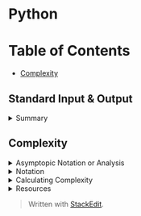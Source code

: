 # Python

# Table of Contents
* [Complexity](complexity)

## Standard Input & Output

<details><summary>Summary</summary>
<p>
* the _builtin function input` reads input from the _standard input stream (`sys.stdin`) \
* the _builtin function`print` prints output to the _standard output stream_ (`sys.stdout`)  \
* the _standard error stream_ (`sys.stderr`), to which unhandled exceptions get printed  \

Note: a**stream** is a sequence of data elements made available over time  
</p>
</details>
  
## Complexity

<details><summary>Asymptopic Notation or Analysis</summary>
<p>

### Asymptopic Notation or Analysis
* Allows us to explain how an algorithm behaves as the input grows larger  
* Two Parameters:  
	* Time Complexity - How long an algorithm takes to run depending on it's input size (CPU or computing power)  
	* Space Complexity - how much memory is required depending on the input size (RAM)  
* 3 Forms: Big-O, Big-Θ , Big Ω  

</p>
</details>

<details><summary>Notation</summary>
<p>
#### Notation

| Big Ω (Big-Omega) | Big-Θ (Big-Theta) | Big-O  |
|-------------------|----------------|-----------------------|
|lower bound (or best case senario)  |average case scenario |Upper bound (or worst case senario)  |
|![Big Omega](https://photos.app.goo.gl/vGpbwZHxWkUbbYydA)	|![Big Theta](https://photos.app.goo.gl/p6ZwQAKqDHGL99hN6)	|![Big-O](https://photos.app.goo.gl/6SU2ERVj1x9eAxNo8)	|

</p>
</details>

<details><summary>Calculating Complexity</summary>
<p>
#### Calculating Complexity  
(how long algorithm takes in terms of the size of it's input (time))  
1. Different steps get added - Running time is the sumation of all fragments  
2. Drop constants   
3.  Different inputs => diffferent variables   
![Example of Naming Variables for Big O](https://photos.google.com/album/AF1QipPfjm3PHBCiN_eT1T8CAOtzKh6txR99WmTXPr93/photo/AF1QipO6ti8ZlIrT-mqBlEtWesSHBGwYwH0puYWkqJxw)
4. Drop non-dominate terms   
Example: O(n<sup>2</sup>) > O(n)  

Note: the specifics (processor, memory, 32/64 bit) of the machine are not considered  

#### Order of Complexity
![Complexity Graph](dsml-study-guide/images/Complexity%20Graph.png)

</p>
</details>

<details><summary>Resources</summary>
<p> 
**Resources**
 [Big O Explained](https://www.youtube.com/watch?v=v4cd1O4zkGw)
 [Khans Academy](https://www.khanacademy.org/computing/computer-science/algorithms/asymptotic-notation/a/asymptotic-notation)

</p>
</details>


> Written with [StackEdit](https://stackedit.io/).
<!--stackedit_data:
eyJoaXN0b3J5IjpbLTM1NTkzODg4NSwxMDg1MTczMTIyLC0xMj
cwOTUzNDQ0LC0yMDA1MzgzNzA5LDE1NDAwMDA2ODUsMTM5MjM0
MDk5NSwyMTIwNjM1MzY2LC0xNTEzODQ1MjAyLDE4MDQ1NDQyNz
ddfQ==
-->